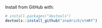 Install from GitHub with:

```R
# install.packages("devtools")
devtools::install_github("znadrich/stmRf")
```